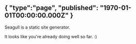 {
  "type":"page",
  "published": "1970-01-01T00:00:00.000Z"
}
---
Seagull is a static site generator.

It looks like you're already doing well so far. :)
